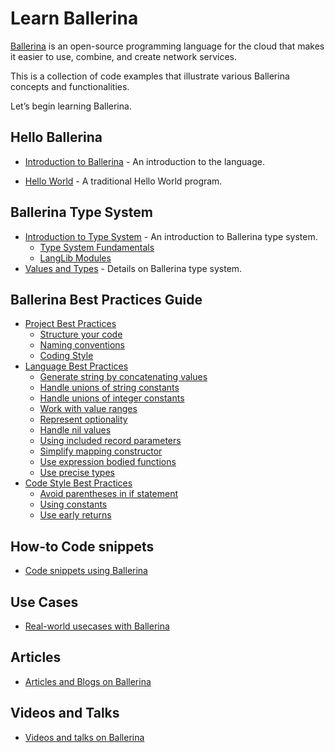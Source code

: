 # Learn Ballerina

[Ballerina](ballerina.io/) is an open-source programming language for the cloud that makes it easier to use, combine, and create network services. 

This is a collection of code examples that illustrate various Ballerina concepts and functionalities.

Let’s begin learning Ballerina.

## Hello Ballerina

- [Introduction to Ballerina](introduction.md) - An introduction to the language.

- [Hello World](hello_world.md) - A traditional Hello World program.

## Ballerina Type System 

- [Introduction to Type System](type_system.md) - An introduction to Ballerina type system.
    - [Type System Fundamentals](type_system/type_system_fundamentals.md)
    - [LangLib Modules](type_system/langlib.md)
- [Values and Types](values_and_types.md) -  Details on Ballerina type system.

## Ballerina Best Practices Guide

- [Project Best Practices](best_practices/project_best_practices.md)
    - [Structure your code](best_practices/structure_your_code.md)
    - [Naming conventions](best_practices/naming_conventions.md)
    - [Coding Style](best_practices/coding_style.md)
- [Language Best Practices](best_practices/language_best_practices.md)
    - [Generate string by concatenating values](best_practices/string_concat.md)
    - [Handle unions of string constants](best_practices/string_unions.md)
    - [Handle unions of integer constants](best_practices/int_unions.md)
    - [Work with value ranges](best_practices/value_ranges.md)
    - [Represent optionality](best_practices/represent_optionality.md)
    - [Handle nil values](best_practices/handle_nil_values.md)
    - [Using included record parameters](best_practices/included_record_params.md)
    - [Simplify mapping constructor](best_practices/mapping_constructors.md)
    - [Use expression bodied functions](best_practices/expression_bodied_func.md)
    - [Use precise types](best_practices/use_precise_types.md)
- [Code Style Best Practices](best_practices/code_style_best_practices.md)
    - [Avoid parentheses in if statement](best_practices/avoid_parentheses.md)
    - [Using constants](best_practices/constants.md)
    - [Use early returns](best_practices/early_returns.md)

## How-to Code snippets

 - [Code snippets using Ballerina](how_to.md)

## Use Cases

 - [Real-world usecases with Ballerina](usecases.md)

## Articles

- [Articles and Blogs on Ballerina](articles.md)

## Videos and Talks

- [Videos and talks on Ballerina](videos.md)